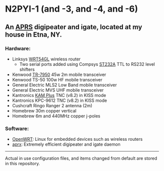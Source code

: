 # N2PYI-1 (and -3, and -4, and -6)

## An [APRS][1] digipeater and igate, located at my house in Etna, NY.

### Hardware:
- Linksys [WRT54GL][2] wireless router
    - Two serial ports added using Compsys [ST232A][3] TTL to RS232 level shifters
- Kenwood [TR-7950][4] 45w 2m mobile transceiver
- Kenwood TS-50 100w HF mobile transceiver
- General Electric MLS2 Low Band mobile transceiver
- General Electric MVS UHF mobile transceiver
- Kantronics [KAM Plus][5] TNC (v8.2) in KISS mode
- Kantronics KPC-9612 TNC (v8.2) in KISS mode
- Cushcraft Ringo Ranger 2 antenna (2m)
- Homebrew 30m copper vertical
- Homebrew 6m and 440MHz copper j-poles

### Software:
- [OpenWRT][8]: Linux for embedded devices such as wireless routers
- [aprx][9]: Extremely efficient digipeater and igate daemon


[1]: http://aprs.org "Automatic Packet Reporting System"
[2]: http://en.wikipedia.org/wiki/Linksys_WRT54G_series#WRT54GL
[3]: http://www.compsys1.com/workbench/On_top_of_the_Bench/Max233_Adapter/max233_adapter.html
[4]: http://www.universal-radio.com/catalog/fm_txvrs/tr7930.html
[5]: http://www.rigpix.com/packetsstvdata/kantronics_kamplus.htm
[8]: https://openwrt.org/
[9]: http://wiki.ham.fi/Aprx.en

-----

Actual in use configuration files, and items changed from default are stored
in this repository.

